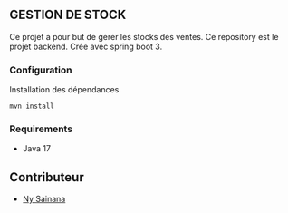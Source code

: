 ## GESTION DE STOCK
Ce projet a pour but de gerer les stocks des ventes.
Ce repository est le projet backend. Crée avec spring boot 3.

### Configuration

Installation des dépendances
```
mvn install
```


### Requirements

- Java 17

## Contributeur

- [Ny Sainana](https://web.facebook.com/profile.php?id=100010082795694)
